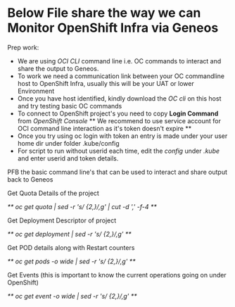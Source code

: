 # Below File share the way we can Monitor OpenShift Infra via Geneos

Prep work:
- We are using _OCI CLI_ command line i.e. OC commands to interact and share the output to Geneos.
- To work we need a communication link between your OC commandline host to OpenShift Infra, usually this will be your UAT or lower Environment
- Once you have host identified, kindly download the _OC cli_ on this host and try testing basic OC commands
- To connect to OpenShift project's you need to copy **Login Command** from _OpenShift Console_
** We recommend to use service account for OCI command line interaction as it's token doesn't expire **
- Once you try using oc login with token an entry is made under your user home dir under folder .kube/config
- For script to run without userid each time, edit the _config_ under _.kube_ and enter userid and token details.

PFB the basic command line's that can be used to interact and share output back to Geneos

Get Quota Details of the project

_** oc get quota | sed -r 's/ {2,}/,g' | cut -d ',' -f-4 **_

Get Deployment Descriptor of project

_** oc get deployment | sed -r 's/ {2,}/,g'  **_

Get POD details along with Restart counters

_** oc get pods -o wide | sed -r 's/ {2,}/,g'  **_

Get Events (this is important to know the current operations going on under OpenShift)

_** oc get event -o wide  | sed -r 's/ {2,}/,g'  **_